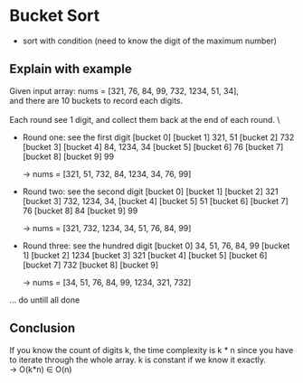 # Bucket Sort

- sort with condition (need to know the digit of the maximum number)

## Explain with example
Given input array: nums = [321, 76, 84, 99, 732, 1234, 51, 34], \
and there are 10 buckets to record each digits. \
\
Each round see 1 digit, and collect them back at the end of each round. \

- Round one: see the first digit
    [bucket 0] 
    [bucket 1] 321, 51 
    [bucket 2] 732
    [bucket 3]
    [bucket 4] 84, 1234, 34
    [bucket 5]
    [bucket 6] 76
    [bucket 7]
    [bucket 8]
    [bucket 9] 99

    -> nums = [321, 51, 732, 84, 1234, 34, 76, 99]

- Round two: see the second digit
    [bucket 0] 
    [bucket 1] 
    [bucket 2] 321
    [bucket 3] 732, 1234, 34,
    [bucket 4] 
    [bucket 5] 51
    [bucket 6] 
    [bucket 7] 76
    [bucket 8] 84
    [bucket 9] 99

    -> nums = [321, 732, 1234, 34, 51, 76, 84, 99]

- Round three: see the hundred digit
    [bucket 0] 34, 51, 76, 84, 99
    [bucket 1] 
    [bucket 2] 1234
    [bucket 3] 321
    [bucket 4] 
    [bucket 5]
    [bucket 6] 
    [bucket 7] 732
    [bucket 8]
    [bucket 9] 

    -> nums = [34, 51, 76, 84, 99, 1234, 321, 732]

... do untill all done

## Conclusion
If you know the count of digits k, the time complexity is k * n since you have to iterate through the whole array. k is constant if we know it exactly.\
-> O(k*n) ∈ O(n)